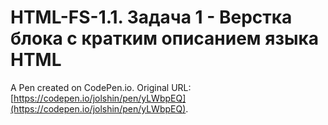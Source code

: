 # HTML-FS-1.1. Задача 1 - Верстка блока с кратким описанием языка HTML

A Pen created on CodePen.io. Original URL: [https://codepen.io/jolshin/pen/yLWbpEQ](https://codepen.io/jolshin/pen/yLWbpEQ).

